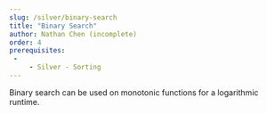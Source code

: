 ```yaml
---
slug: /silver/binary-search
title: "Binary Search"
author: Nathan Chen (incomplete)
order: 4
prerequisites: 
 - 
     - Silver - Sorting
---
```


Binary search can be used on monotonic functions for a logarithmic runtime.

<!-- END DESCRIPTION -->

